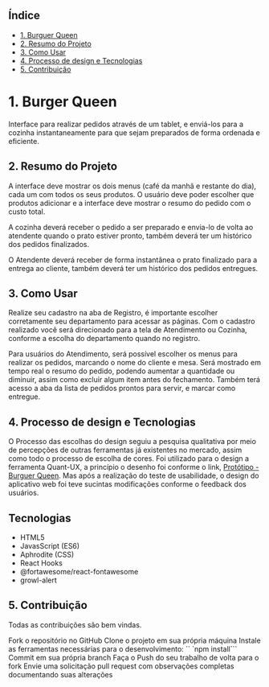 ## Índice

* [1. Burguer Queen](#1-Burguer-Queen)
* [2. Resumo do Projeto](#2-Resumo-do-Projeto)
* [3. Como Usar](#3-Como-Usar)
* [4. Processo de design e Tecnologias](#4-processo-de-design-e-Tecnologias)
* [5. Contribuição](#5-Contribuição)

# 1. Burger Queen

Interface para realizar pedidos através de um tablet, e enviá-los para a cozinha instantaneamente para que sejam preparados de forma ordenada e eficiente.


## 2. Resumo do Projeto

A interface deve mostrar os dois menus (café da manhã e restante do dia), cada um com todos os seus produtos. O usuário deve poder escolher que produtos adicionar e a interface deve mostrar o resumo do pedido com o custo total.

A cozinha deverá receber o pedido a ser preparado e envia-lo de volta ao atendente quando o prato estiver pronto, também deverá ter um histórico dos pedidos finalizados.

O Atendente deverá receber de forma instantânea o prato finalizado para a entrega ao cliente, também deverá ter um histórico dos pedidos entregues.

## 3. Como Usar

Realize seu cadastro na aba de Registro, é importante escolher corretamente seu departamento para acessar as páginas.
Com o cadastro realizado você será direcionado para a tela de Atendimento ou Cozinha, conforme a escolha do departamento quando no registro.

Para usuários do Atendimento, será possível escolher os menus para realizar os pedidos, marcando o nome do cliente e mesa. Será mostrado em tempo real o resumo do pedido, podendo aumentar a quantidade ou diminuir, assim como excluir algum item antes do fechamento. Também terá acesso a aba da lista de pedidos prontos para servir, e marcar como entregue.

## 4. Processo de design e Tecnologias

O Processo das escolhas do design seguiu a pesquisa qualitativa por meio de percepções de outras ferramentas já existentes no mercado, assim como todo o processo de escolha de cores.
Foi utilizado para o design a ferramenta Quant-UX, a princípio o desenho foi conforme o link, [Protótipo - Burguer Queen](https://www.quant-ux.com/#/test.html?h=a2aa10aIYB2bBdqnPlGYoMgqh4neuJVjUUt9abPuNfD44vZwBwAxI2Ov9Viy).
Mas após a realização do teste de usabilidade, o design do aplicativo web foi teve sucintas modificações conforme o feedback dos usuários.

## Tecnologias
* HTML5
* JavasScript (ES6)
* Aphrodite (CSS)
* React Hooks
* @fortawesome/react-fontawesome
* growl-alert

## 5. Contribuição

Todas as contribuições são bem vindas.

Fork o repositório no GitHub
Clone o projeto em sua própria máquina
Instale as ferramentas necessárias para o desenvolvimento: `` `npm install```
Commit em sua própria branch
Faça o Push do seu trabalho de volta para o fork
Envie uma solicitação pull request com observações completas documentando suas alterações